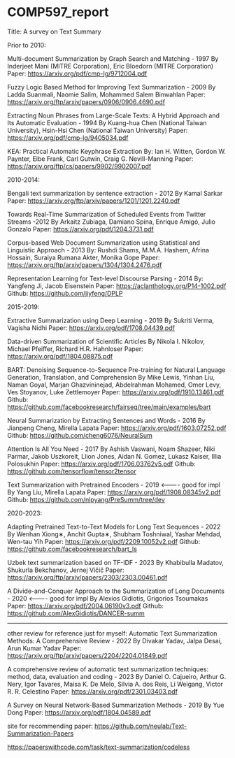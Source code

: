 # COMP597_report
Title: A survey on Text Summary

Prior to 2010:

Multi-document Summarization by Graph Search and Matching - 1997
By Inderjeet Mani (MITRE Corporation), Eric Bloedorn (MITRE Corporation)
Paper: https://arxiv.org/pdf/cmp-lg/9712004.pdf

Fuzzy Logic Based Method for Improving Text Summarization - 2009
By Ladda Suanmali, Naomie Salim, Mohammed Salem Binwahlan
Paper: https://arxiv.org/ftp/arxiv/papers/0906/0906.4690.pdf

Extracting Noun Phrases from Large-Scale Texts: A Hybrid Approach and Its Automatic Evaluation - 1994
By Kuang-hua Chen (National Taiwan University), Hsin-Hsi Chen (National Taiwan University)
Paper: https://arxiv.org/pdf/cmp-lg/9405034.pdf

KEA: Practical Automatic Keyphrase Extraction
By: Ian H. Witten, Gordon W. Paynter, Eibe Frank, Carl Gutwin, Craig G. Nevill-Manning
Paper: https://arxiv.org/ftp/cs/papers/9902/9902007.pdf

2010-2014:

Bengali text summarization by sentence extraction - 2012
By Kamal Sarkar
Paper: https://arxiv.org/ftp/arxiv/papers/1201/1201.2240.pdf

Towards Real-Time Summarization of Scheduled Events from Twitter Streams -2012
By Arkaitz Zubiaga, Damiano Spina, Enrique Amigó, Julio Gonzalo
Paper: https://arxiv.org/pdf/1204.3731.pdf

Corpus-based Web Document Summarization using Statistical and Linguistic Approach - 2013
By: Rushdi Shams, M.M.A. Hashem, Afrina Hossain, Suraiya Rumana Akter, Monika Gope
Paper: https://arxiv.org/ftp/arxiv/papers/1304/1304.2476.pdf

Representation Learning for Text-level Discourse Parsing - 2014
By: Yangfeng Ji, Jacob Eisenstein
Paper: https://aclanthology.org/P14-1002.pdf
Github: https://github.com/jiyfeng/DPLP

2015-2019:

Extractive Summarization using Deep Learning - 2019
By Sukriti Verma, Vagisha Nidhi
Paper: https://arxiv.org/pdf/1708.04439.pdf

Data-driven Summarization of Scientific Articles
By Nikola I. Nikolov, Michael Pfeiffer, Richard H.R. Hahnloser
Paper: https://arxiv.org/pdf/1804.08875.pdf

BART: Denoising Sequence-to-Sequence Pre-training for Natural Language Generation, Translation, and Comprehension
By Mike Lewis, Yinhan Liu, Naman Goyal, Marjan Ghazvininejad, Abdelrahman Mohamed, Omer Levy, Ves Stoyanov, Luke Zettlemoyer
Paper: https://arxiv.org/pdf/1910.13461.pdf
Github: https://github.com/facebookresearch/fairseq/tree/main/examples/bart

Neural Summarization by Extracting Sentences and Words - 2016 
By Jianpeng Cheng, Mirella Lapata
Paper: https://arxiv.org/pdf/1603.07252.pdf
Github: https://github.com/cheng6076/NeuralSum

Attention Is All You Need - 2017
By Ashish Vaswani, Noam Shazeer, Niki Parmar, Jakob Uszkoreit, Llion Jones, Aidan N. Gomez, Lukasz Kaiser, Illia Polosukhin 
Paper: https://arxiv.org/pdf/1706.03762v5.pdf
Github: https://github.com/tensorflow/tensor2tensor

Text Summarization with Pretrained Encoders - 2019 <---- good for impl
By Yang Liu, Mirella Lapata
Paper: https://arxiv.org/pdf/1908.08345v2.pdf
Github: https://github.com/nlpyang/PreSumm/tree/dev

2020-2023:

Adapting Pretrained Text-to-Text Models for Long Text Sequences - 2022
By Wenhan Xiong∗, Anchit Gupta∗, Shubham Toshniwal, Yashar Mehdad, Wen-tau Yih
Paper: https://arxiv.org/pdf/2209.10052v2.pdf
Github: https://github.com/facebookresearch/bart_ls

Uzbek text summarization based on TF-IDF - 2023
By Khabibulla Madatov, Shukurla Bekchanov, Jernej Vičič
Paper: https://arxiv.org/ftp/arxiv/papers/2303/2303.00461.pdf

A Divide-and-Conquer Approach to the Summarization of Long Documents - 2020 <---- good for impl
By Alexios Gidiotis, Grigorios Tsoumakas
Paper: https://arxiv.org/pdf/2004.06190v3.pdf
Github: https://github.com/AlexGidiotis/DANCER-summ

----------------------------------------------------------------------------------------------------------------------------

other review for reference just for myself:
Automatic Text Summarization Methods: A Comprehensive Review - 2022
By Divakar Yadav, Jalpa Desai, Arun Kumar Yadav
Paper: https://arxiv.org/ftp/arxiv/papers/2204/2204.01849.pdf

A comprehensive review of automatic text summarization techniques: method, data, evaluation and coding - 2023
By Daniel O. Cajueiro, Arthur G. Nery, Igor Tavares, Maísa K. De Melo, Silvia A. dos Reis, Li Weigang, Victor R. R. Celestino
Paper: https://arxiv.org/pdf/2301.03403.pdf

A Survey on Neural Network-Based Summarization Methods - 2019
By Yue Dong
Paper: https://arxiv.org/pdf/1804.04589.pdf

site for recommending paper:
https://github.com/neulab/Text-Summarization-Papers

https://paperswithcode.com/task/text-summarization/codeless
